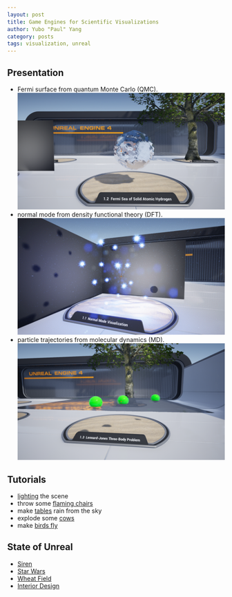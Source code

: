```yaml
---
layout: post
title: Game Engines for Scientific Visualizations
author: Yubo "Paul" Yang
category: posts
tags: visualization, unreal
---
```


## Presentation

  - Fermi surface from quantum Monte Carlo (QMC).
  ![fermi surface](../images/fermi_sea.png)
  - normal mode from density functional theory (DFT).
  ![normal mode](../images/mode4.gif)
  - particle trajectories from molecular dynamics (MD).
  ![lennard jones](../images/lj_3bd.png)

## Tutorials
  
  - [lighting][lighting] the scene
  - throw some [flaming chairs][flaming chairs]
  - make [tables][table rain] rain from the sky
  - explode some [cows][explode cows]
  - make [birds fly][birds fly]

## State of Unreal

  - [Siren][Siren]
  - [Star Wars][Star Wars]
  - [Wheat Field][Wheat Field]
  - [Interior Design][Interior Design]

[lighting]: https://youtu.be/kFaEf8V8XYY?t=802
[flaming chairs]: https://youtu.be/pdjFm7YA8vI?t=181
[table rain]: https://youtu.be/PpVfL2OhkmI?t=248
[explode cows]:https://youtu.be/9-7SmkasS_A?t=1241
[birds fly]:https://youtu.be/NSHlKxqoc9s?t=252

[Siren]:https://youtu.be/jwKeLsTG12A?t=999
[Star Wars]:https://youtu.be/jwKeLsTG12A?t=2391
[Wheat Field]:https://www.youtube.com/watch?v=r5cf0-q3ikA
[Interior Design]:https://youtu.be/E3LtFrMAvQ4?t=453
